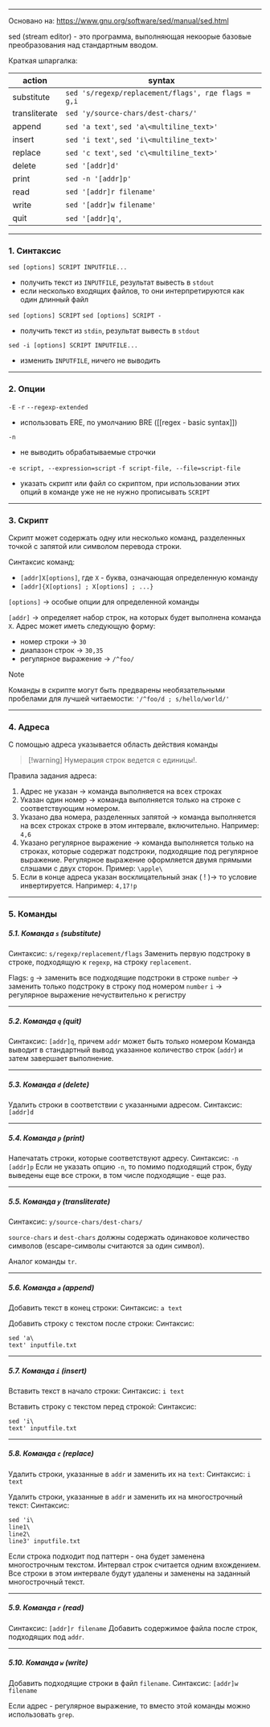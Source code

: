 ___
Основано на: https://www.gnu.org/software/sed/manual/sed.html

sed (stream editor) - это программа, выполняющая некоорые базовые преобразования над стандартным вводом.

Краткая шпаргалка:

action | syntax
-|-
substitute | `sed 's/regexp/replacement/flags', где flags = g,i `
transliterate | `sed 'y/source-chars/dest-chars/'`
append | `sed 'a text'`, `sed 'a\<multiline_text>'`
insert | `sed 'i text'`, `sed 'i\<multiline_text>'`
replace | `sed 'c text'`, `sed 'c\<multiline_text>'`
delete | `sed '[addr]d'`
print | `sed -n '[addr]p'`
read | `sed '[addr]r filename'`
write | `sed '[addr]w filename'`
quit | `sed '[addr]q'`,

___
### 1. Синтаксис

`sed [options] SCRIPT INPUTFILE...`
- получить текст из `INPUTFILE`, результат вывесть в `stdout`
- если несколько входящих файлов, то они интерпретируются как один длинный файл

`sed [options] SCRIPT`
`sed [options] SCRIPT -`
- получить текст из `stdin`, результат вывесть в `stdout`

`sed -i [options] SCRIPT INPUTFILE...`
- изменить  `INPUTFILE`, ничего не выводить
___
### 2. Опции

`-E`
`-r`
`--regexp-extended`
- использовать ERE, по умолчанию BRE ([[regex - basic syntax]])

`-n`
- не выводить обрабатываемые строчки 

`-e script, --expression=script`
`-f script-file, --file=script-file`
- указать скрипт или файл со скриптом, при использовании этих опций в команде уже не не нужно прописывать `SCRIPT`

___
### 3. Скрипт

Скрипт может содержать одну или несколько команд, разделенных точкой с запятой или символом перевода строки.

Синтаксис команд:
- `[addr]X[options]`, где `X` - буква, означающая определенную команду
- `[addr]{X[options] ; X[options] ; ...}`

`[options]` -> особые опции для определенной команды

`[addr]` -> определяет набор строк, на которых будет выполнена команда `X`.
Адрес может иметь следующую форму:
- номер строки -> `30`
- диапазон строк -> `30,35`
- регулярное выражение -> `/^foo/`

>[!note]
>Команды в скрипте могут быть предварены необязательными пробелами для лучшей читаемости: `'/^foo/d ; s/hello/world/'`
> 

___
### 4. Адреса

С помощью адреса указывается область действия команды

>[!warning] Нумерация строк ведется с единицы!.

Правила задания адреса:
1. Адрес не указан -> команда выполняется на всех строках
2. Указан один номер -> команда выполняется только на строке с соответствующим номером.
3. Указано два номера, разделенных запятой -> команда выполняется на всех строках строке в этом интервале, включительно. Например: `4,6`
4. Указано регулярное выражение -> команда выполняется только на строках, которые содержат подстроки, подходящие под регулярное выражение. Регулярное выражение оформляется двумя прямыми слэшами с двух сторон. Пример: `\apple\`
5. Если в конце адреса указан восклицательный знак ( ! )-> то условие инвертируется. Например: `4,17!p`

___
### 5. Команды

##### 5.1. Команда `s` (substitute)

Синтаксис: `s/regexp/replacement/flags`
Заменить первую подстроку в строке, подходящую к `regexp`, на строку `replacement`.

Flags:
`g` -> заменить все подходящие подстроки в строке
`number` -> заменить только подстроку в строку под номером `number`
`i` -> регулярное выражение нечуствительно к регистру
___
##### 5.2. Команда `q` (quit)

Синтаксис: `[addr]q`, причем `addr` может быть только номером
Команда выводит в стандартный вывод указанное количество строк (`addr`) и затем завершает выполнение.
___
##### 5.3. Команда `d` (delete)

Удалить строки в соответствии с указанными адресом.
Синтаксис: `[addr]d`
___
##### 5.4. Команда `p` (print)

Напечатать строки, которые соответствуют адресу.
Синтаксис: `-n [addr]p`
Если не указать опцию `-n`, то помимо подходящий строк, буду выведены еще все строки, в том числе подходящие - еще раз.
___
##### 5.5. Команда `y` (transliterate)

Синтаксис: `y/source-chars/dest-chars/`

`source-chars` и `dest-chars`  должны содержать одинаковое количество символов (escape-символы считаются за один символ).

Аналог команды `tr`.
___
##### 5.6. Команда `a` (append)

Добавить текст в конец строки:
Синтаксис: `a text`

Добавить строку с текстом после строки:
Синтаксис: 
```
sed 'a\
text' inputfile.txt
```
___
##### 5.7. Команда `i` (insert)

Вставить текст в начало строки:
Синтаксис: `i text`

Вставить строку с текстом перед строкой:
Синтаксис: 
```
sed 'i\
text' inputfile.txt
```

___
##### 5.8. Команда `c` (replace)

Удалить строки, указанные в `addr` и заменить их на `text`:
Синтаксис: `i text`

Удалить строки, указанные в `addr` и  заменить их на многострочный текст:
Синтаксис: 
```
sed 'i\
line1\
line2\
line3' inputfile.txt
```
Если строка подходит под паттерн - она будет заменена многострочным текстом.
Интервал строк считается одним вхождением. Все строки в этом интервале будут удалены и заменены на заданный многострочный текст.

___
##### 5.9. Команда `r` (read)

Синтаксис: `[addr]r filename`
Добавить содержимое файла после строк, подходящих под `addr`.

___
##### 5.10. Команда `w` (write)

Добавить подходящие строки в файл `filename`.
Синтаксис: `[addr]w filename`

Если адрес - регулярное выражение, то вместо этой команды можно использовать `grep`.
